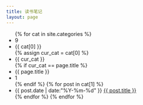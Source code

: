 ```yaml
---
title: 读书笔记
layout: page
---
```


<ul class="listing2">
{% for cat in site.categories %}
        <li class="listing-seperator" id="9">9</li>
        <li class="listing-seperator" id="{{ cat[0] }}">{{ cat[0] }}</li>
        {% assign cur_cat = cat[0] %}
        <li class="listing-seperator" id="{{ cur_cat }}">{{ cur_cat }}</li>
        {% if cur_cat == page.title %}
        <li class="listing-seperator" id="{{ page.title }}">{{ page.title }}</li>
        <li class="listing-seperator" id="1">1</li>
        {% endif %}
        {% for post in cat[1] %}
            <li class="listing-item">
            <time datetime="{{ post.date | date:"%Y-%m-%d" }}">{{ post.date | date:"%Y-%m-%d" }}</time>
            <a href="{{ post.url }}" title="{{ post.title }}">{{ post.title }}</a>
        </li>
        {% endfor %}
{% endfor %}
</ul>

<script src="/media/js/jquery.tagcloud.js" type="text/javascript" charset="utf-8"></script> 
<script language="javascript">
$.fn.tagcloud.defaults = {
    size: {start: 1, end: 1, unit: 'em'},
      color: {start: '#f8e0e6', end: '#ff3333'}
};

$(function () {
    $('#tag_cloud a').tagcloud();
});
</script>
